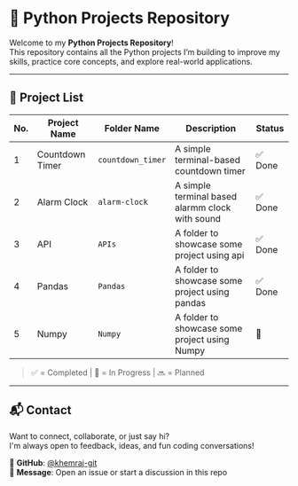 # 🐍 Python Projects Repository

Welcome to my **Python Projects Repository**!  
This repository contains all the Python projects I’m building to improve my skills, practice core concepts, and explore real-world applications.

---

## 📂 Project List

| No. | Project Name        | Folder Name        | Description                                  | Status   |
|-----|---------------------|--------------------|----------------------------------------------|----------|
| 1   | Countdown Timer     | `countdown_timer`  | A simple terminal-based countdown timer      | ✅ Done   |
| 2   | Alarm Clock         | `alarm-clock`      | A simple terminal based alarmm clock with sound | ✅ Done  |
|  3  |   API               |  `APIs`            | A  folder to showcase some  project using api |  ✅ Done |
|   4  | Pandas             |       `Pandas`     |A  folder to showcase some  project using pandas  |  ✅ Done |
|   5  | Numpy             |       `Numpy`     |A  folder to showcase some  project using Numpy  |  🚧 |


> ✅ = Completed | 🚧 = In Progress | 🔜 = Planned

---

## 📬 Contact

Want to connect, collaborate, or just say hi?  
I'm always open to feedback, ideas, and fun coding conversations!

🔗 **GitHub**: [@khemraj-git](https://github.com/khemraj-git)  
📩 **Message**: Open an issue or start a discussion in this repo

